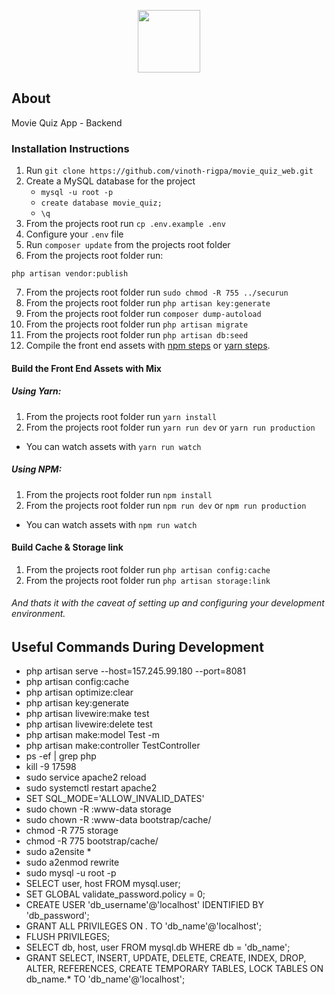 <p align="center"><a href="http://rigpa.in/" target="_blank"><img src="https://github.com/vinoth-rigpa/movie_quiz_web/blob/main/public/images/app_logo.png?raw=true" width="100"></a></p>

## About

Movie Quiz App - Backend

### Installation Instructions

1. Run `git clone https://github.com/vinoth-rigpa/movie_quiz_web.git`
2. Create a MySQL database for the project
    - `mysql -u root -p`
    - `create database movie_quiz;`
    - `\q`
3. From the projects root run `cp .env.example .env`
4. Configure your `.env` file
5. Run `composer update` from the projects root folder
6. From the projects root folder run:

```
php artisan vendor:publish
```

7. From the projects root folder run `sudo chmod -R 755 ../securun`
8. From the projects root folder run `php artisan key:generate`
9. From the projects root folder run `composer dump-autoload`
10. From the projects root folder run `php artisan migrate`
11. From the projects root folder run `php artisan db:seed`
12. Compile the front end assets with [npm steps](#using-npm) or [yarn steps](#using-yarn).

#### Build the Front End Assets with Mix

##### Using Yarn:

1. From the projects root folder run `yarn install`
2. From the projects root folder run `yarn run dev` or `yarn run production`

-   You can watch assets with `yarn run watch`

##### Using NPM:

1. From the projects root folder run `npm install`
2. From the projects root folder run `npm run dev` or `npm run production`

-   You can watch assets with `npm run watch`

#### Build Cache & Storage link

1. From the projects root folder run `php artisan config:cache`
2. From the projects root folder run `php artisan storage:link`

###### And thats it with the caveat of setting up and configuring your development environment.

## Useful Commands During Development

-   php artisan serve --host=157.245.99.180 --port=8081
-   php artisan config:cache
-   php artisan optimize:clear
-   php artisan key:generate
-   php artisan livewire:make test
-   php artisan livewire:delete test
-   php artisan make:model Test -m
-   php artisan make:controller TestController
-   ps -ef | grep php
-   kill -9 17598
-   sudo service apache2 reload
-   sudo systemctl restart apache2
-   SET SQL_MODE='ALLOW_INVALID_DATES'
-   sudo chown -R :www-data storage
-   sudo chown -R :www-data bootstrap/cache/
-   chmod -R 775 storage
-   chmod -R 775 bootstrap/cache/
-   sudo a2ensite \*
-   sudo a2enmod rewrite
-   sudo mysql -u root -p
-   SELECT user, host FROM mysql.user;
-   SET GLOBAL validate_password.policy = 0;
-   CREATE USER 'db_username'@'localhost' IDENTIFIED BY 'db_password';
-   GRANT ALL PRIVILEGES ON _._ TO 'db_name'@'localhost';
-   FLUSH PRIVILEGES;
-   SELECT db, host, user FROM mysql.db WHERE db = 'db_name';
-   GRANT SELECT, INSERT, UPDATE, DELETE, CREATE, INDEX, DROP, ALTER, REFERENCES, CREATE TEMPORARY TABLES, LOCK TABLES ON db_name.\* TO 'db_name'@'localhost';
